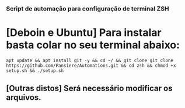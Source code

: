### Script de automação para configuração de terminal ZSH

# [Deboin e Ubuntu] Para instalar basta colar no seu terminal abaixo:
`apt update && apt install git -y && cd ~/ && git clone git clone https://github.com/Pansiere/Automations.git && cd zsh && chmod +x setup.sh && ./setup.sh`

## [Outras distos] Será necessário modificar os arquivos.

